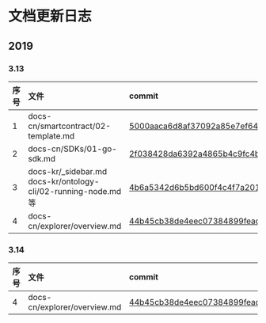 
# 文档更新日志

## 2019

### 3.13
| 序号 | 文件 | commit | Changer |
| :---| :---| :---| :---|
| 1 | docs-cn/smartcontract/02-template.md | [5000aaca6d8af37092a85e7ef64d779af1726ca2](https://github.com/ontio/documentation/commit/5000aaca6d8af37092a85e7ef64d779af1726ca2#diff-c43568f11ef4a826cd613317012f9944) | LinK |
| 2 | docs-cn/SDKs/01-go-sdk.md | [2f038428da6392a4865b4c9fc4b10aa131f60adc](https://github.com/ontio/documentation/commit/2f038428da6392a4865b4c9fc4b10aa131f60adc) | LinK |
| 3 | docs-kr/_sidebar.md docs-kr/ontology-cli/02-running-node.md 等 | [4b6a5342d6b5bd600f4c4f7a201a6120e788c9da](https://github.com/ontio/documentation/commit/4b6a5342d6b5bd600f4c4f7a201a6120e788c9da) | LinK |
| 4 | docs-cn/explorer/overview.md | [44b45cb38de4eec07384899fead034860c118ae6](https://github.com/ontio/documentation/commit/44b45cb38de4eec07384899fead034860c118ae6) | Josh |


### 3.14
| 序号 | 文件 | commit | Changer |
| :---| :---| :---| :---|
| 4 | docs-cn/explorer/overview.md | [44b45cb38de4eec07384899fead034860c118ae6](https://github.com/ontio/documentation/commit/44b45cb38de4eec07384899fead034860c118ae6) | Josh |
